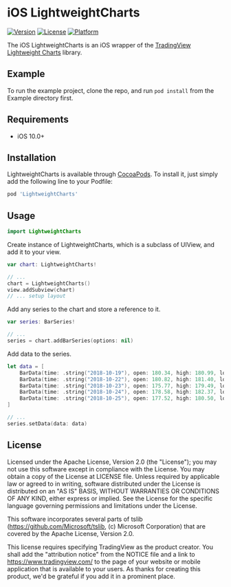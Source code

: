 # iOS LightweightCharts

[![Version](https://img.shields.io/cocoapods/v/LightweightCharts.svg?style=flat)](https://cocoapods.org/pods/LightweightCharts)
[![License](https://img.shields.io/cocoapods/l/LightweightCharts.svg?style=flat)](https://cocoapods.org/pods/LightweightCharts)
[![Platform](https://img.shields.io/cocoapods/p/LightweightCharts.svg?style=flat)](https://cocoapods.org/pods/LightweightCharts)

The iOS LightweightCharts is an iOS wrapper of the [TradingView Lightweight Charts](https://github.com/tradingview/lightweight-charts) library.

## Example

To run the example project, clone the repo, and run `pod install` from the Example directory first.

## Requirements

- iOS 10.0+

## Installation

LightweightCharts is available through [CocoaPods](https://cocoapods.org). To install
it, just simply add the following line to your Podfile:

```ruby
pod 'LightweightCharts'
```
## Usage

```swift
import LightweightCharts
```

Create instance of LightweightCharts, which is a subclass of UIView, and add it to your view.
```swift
var chart: LightweightCharts!

// ...
chart = LightweightCharts()
view.addSubview(chart)
// ... setup layout
```

Add any series to the chart and store a reference to it.
```swift
var series: BarSeries!

// ...
series = chart.addBarSeries(options: nil)
```

Add data to the series.
```swift
let data = [
    BarData(time: .string("2018-10-19"), open: 180.34, high: 180.99, low: 178.57, close: 179.85),
    BarData(time: .string("2018-10-22"), open: 180.82, high: 181.40, low: 177.56, close: 178.75),
    BarData(time: .string("2018-10-23"), open: 175.77, high: 179.49, low: 175.44, close: 178.53),
    BarData(time: .string("2018-10-24"), open: 178.58, high: 182.37, low: 176.31, close: 176.97),
    BarData(time: .string("2018-10-25"), open: 177.52, high: 180.50, low: 176.83, close: 179.07)
]

// ...
series.setData(data: data)
```

## License

Licensed under the Apache License, Version 2.0 (the "License"); you may not use this software except in compliance with the License. You may obtain a copy of the License at LICENSE file. Unless required by applicable law or agreed to in writing, software distributed under the License is distributed on an "AS IS" BASIS, WITHOUT WARRANTIES OR CONDITIONS OF ANY KIND, either express or implied. See the License for the specific language governing permissions and limitations under the License.

This software incorporates several parts of tslib (https://github.com/Microsoft/tslib, (c) Microsoft Corporation) that are covered by the Apache License, Version 2.0.

This license requires specifying TradingView as the product creator. You shall add the "attribution notice" from the NOTICE file and a link to https://www.tradingview.com/ to the page of your website or mobile application that is available to your users. As thanks for creating this product, we'd be grateful if you add it in a prominent place.
